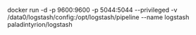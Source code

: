 docker run -d -p 9600:9600 -p 5044:5044 --privileged -v /data0/logstash/config:/opt/logstash/pipeline --name logstash paladintyrion/logstash
